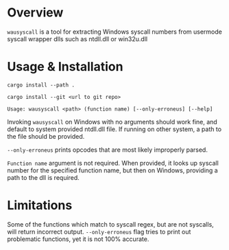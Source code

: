 # Overview

`wausyscall` is a tool for extracting Windows syscall numbers from usermode
syscall wrapper dlls such as ntdll.dll or win32u.dll

# Usage & Installation

`cargo install --path .`

`cargo install --git <url to git repo>`

```
Usage: wausyscall <path> (function name) [--only-erroneus] [--help]
```

Invoking `wausyscall` on Windows with no arguments should work fine, and 
default to system provided ntdll.dll file. If running on other system, 
a path to the file should be provided.

`--only-erroneus` prints opcodes that are most likely improperly parsed.

`Function name` argument is not required. When provided, it looks up syscall
number for the specified function name, but then on Windows, providing
a path to the dll is required.

# Limitations

Some of the functions which match to syscall regex, but are not syscalls,
will return incorrect output.
`--only-erroneus` flag tries to print out
problematic functions, yet it is not 100% accurate.

